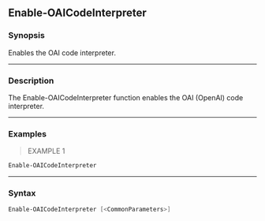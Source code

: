 Enable-OAICodeInterpreter
-------------------------

### Synopsis
Enables the OAI code interpreter.

---

### Description

The Enable-OAICodeInterpreter function enables the OAI (OpenAI) code interpreter.

---

### Examples
> EXAMPLE 1

```PowerShell
Enable-OAICodeInterpreter
```

---

### Syntax
```PowerShell
Enable-OAICodeInterpreter [<CommonParameters>]
```
